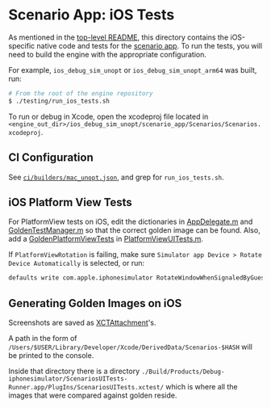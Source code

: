 # Scenario App: iOS Tests

As mentioned in the [top-level README](../README.md), this directory contains
the iOS-specific native code and tests for the [scenario app](../lib). To run
the tests, you will need to build the engine with the appropriate configuration.

For example, `ios_debug_sim_unopt` or `ios_debug_sim_unopt_arm64` was built,
run:

```sh
# From the root of the engine repository
$ ./testing/run_ios_tests.sh
```

To run or debug in Xcode, open the xcodeproj file located in
`<engine_out_dir>/ios_debug_sim_unopt/scenario_app/Scenarios/Scenarios.xcodeproj`.

## CI Configuration

See [`ci/builders/mac_unopt.json`](../../../../ci/builders/mac_unopt.json), and
grep for `run_ios_tests.sh`.

## iOS Platform View Tests

For PlatformView tests on iOS, edit the dictionaries in
[AppDelegate.m](Scenarios/Scenarios/AppDelegate.m) and
[GoldenTestManager.m](Scenarios/ScenariosUITests/GoldenTestManager.m) so that
the correct golden image can be found. Also, add a
[GoldenPlatformViewTests](Scenarios/ScenariosUITests/GoldenPlatformViewTests.h)
in [PlatformViewUITests.m](Scenarios/ScenariosUITests/PlatformViewUITests.m).

If `PlatformViewRotation` is failing, make sure
`Simulator app Device > Rotate Device Automatically` is selected, or run:

```bash
defaults write com.apple.iphonesimulator RotateWindowWhenSignaledByGuest -int 1
```

## Generating Golden Images on iOS

Screenshots are saved as
[XCTAttachment](https://developer.apple.com/documentation/xctest/activities_and_attachments/adding_attachments_to_tests_and_activities?language=objc)'s.

A path in the form of
`/Users/$USER/Library/Developer/Xcode/DerivedData/Scenarios-$HASH` will be
printed to the console.

Inside that directory there is a directory
`./Build/Products/Debug-iphonesimulator/ScenariosUITests-Runner.app/PlugIns/ScenariosUITests.xctest/`
which is where all the images that were compared against golden reside.
